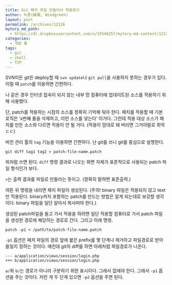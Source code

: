 ```yaml
---
title: Git 패치 파일 만들어서 적용하기
author: 녹풍(綠風, Windgreen)
layout: post
permalink: /archives/12126
mytory_md_path:
  - https://dl.dropboxusercontent.com/u/15546257/mytory-md-content/12126-git-create-patch.md
categories:
  - 개발 툴
tags:
  - git
  - shell
  - TIP
---
```

SVN이든 git든 deploy할 때 `svn update`나 `git pull`을 사용하지 못하는 경우가 있다. 이럴 때 `patch`를 이용하면 간편하다.

나 같은 경우 인터넷 접속이 되지 않는 내부 망 컴퓨터에 업데이트된 소스를 적용하기 위해 사용했다.

단, patch를 적용하는 시점의 소스를 정확히 기억해 둬야 한다. 패치를 적용할 때 기본 로직은 &#8216;x번째 줄을 삭제하고, 이런 소스를 넣는다&#8217; 이거다. 그런데 적용 대상 소스가 패치를 만든 소스와 다르면 적용이 안 될 거다. (적용이 맘대로 돼 버리면 그거야말로 최악 ㄷㄷ)

버전 관리 툴의 `tag` 기능을 이용하면 간편하다. 난 git를 쓰니 git를 중심으로 설명한다.

    git diff tag1 tag2 > patch-file-name.patch
    

위처럼 쓰면 된다. `diff` 명령 결과로 나오는 화면 자체가 표준적으로 사용되는 patch 파일 형식인가 보다.

`>`는 출력 결과를 파일로 만들라는 뜻이고. (정확히 말하면 표준출력.)

여튼 위 명령을 내리면 패치 파일이 생성된다. (주의! binary 파일은 적용되지 않고 text만 적용된다. binary까지 포함하는 patch를 만드는 방법은 알게 되는대로 보강할 생각이다. binary 파일을 일단 알아서 복사떠야 한다.)

생성된 patch파일을 들고 가서 적용을 하려면 일단 적용할 컴퓨터로 가서 patch 파일을 생성한 경로에 해당하는 경로로 간다. 그리고 아래 명령.

    patch -p1 < /path/to/patch-file-name.patch
    

`-p1` 옵션은 패치 파일의 경로 앞에 붙은 prefix를 몇 단계나 제거하고 파일경로로 받아들일지 정하는 것이다. 예컨대 git의 diff를 하면 아래처럼 파일경로가 나온다.

    --- a/application/views/session/login.php
    +++ b/application/views/session/login.php
    

`a/`와 `b/`는 경로가 아니라 구분하기 위한 표시이다. 그래서 없애야 한다. 그래서 `-p1` 옵션을 주는 것이다. 저런 게 두 단계 있으면 `-p2` 옵션을 주면 된다.